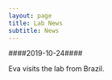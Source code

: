 ```yaml
---
layout: page
title: Lab News
subtitle: News
---
```


####2019-10-24####

Eva visits the lab from Brazil. 
